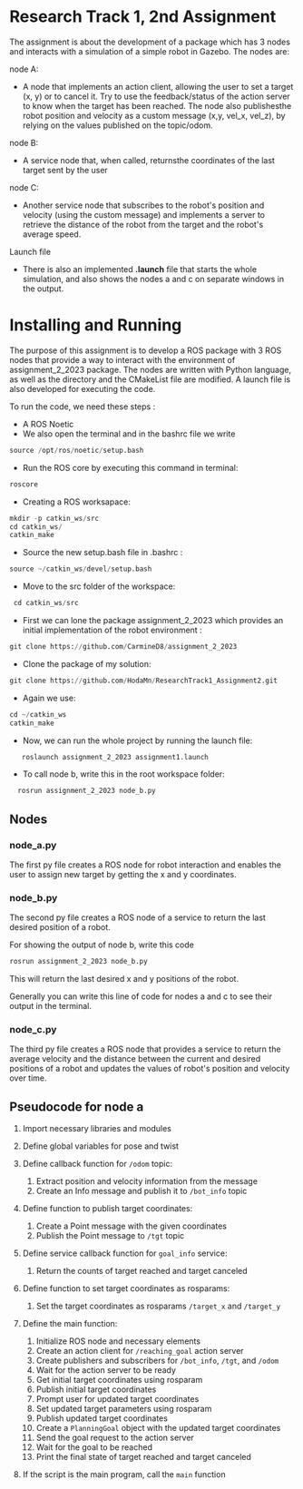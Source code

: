 # Research Track 1, 2nd Assignment
The assignment is about the development of a package which has 3 nodes and interacts with a simulation of a simple robot in Gazebo. 
The nodes are:

 node A:
- A node that implements an action client, allowing the user to set a target (x, y) or to cancel it. Try to use the feedback/status of the action server to know when the target has been reached. The node also publishesthe robot position and velocity as a custom message (x,y, vel_x, vel_z), by relying on the values published on the topic/odom.  

 node B:
- A service node that, when called, returnsthe coordinates of the last target sent by the user

 node C:
- Another service node that subscribes to the robot's position and velocity (using the custom message) and implements a server to retrieve the distance of the robot from the target and the robot's average speed.


 Launch file
- There is also an implemented **.launch** file that starts the whole simulation, and also shows the nodes a and c on separate windows in the output.


# Installing and Running
The purpose of this assignment is to develop a ROS package with 3 ROS nodes that provide a way to interact with the environment of assignment_2_2023 package. The nodes are written with Python language, as well as the directory and the CMakeList file are modified. A launch file is also developed for executing the code.

To run the code, we need these steps : 

- A ROS Noetic
- We also open the terminal and in the bashrc file we write 
 ```python
 source /opt/ros/noetic/setup.bash
 ```

- Run the ROS core by executing this command in terminal:
```python
roscore
```
- Creating a ROS worksapace:
```python
mkdir -p catkin_ws/src
cd catkin_ws/
catkin_make
```
- Source the new setup.bash file in .bashrc : 
```python
source ~/catkin_ws/devel/setup.bash
```
- Move to the src folder of the workspace:
```python
 cd catkin_ws/src   
```
- First we can lone the package assignment_2_2023 which provides an initial implementation of the robot environment : 
```python
git clone https://github.com/CarmineD8/assignment_2_2023
```
- Clone the package of my solution:
```python
git clone https://github.com/HodaMn/ResearchTrack1_Assignment2.git
```
- Again we use:
```python
cd ~/catkin_ws 
catkin_make
```
- Now, we can run the whole project by running the launch file:
```python
   roslaunch assignment_2_2023 assignment1.launch
```
- To call node b, write this in the root workspace folder:
```python
  rosrun assignment_2_2023 node_b.py
```


Nodes
---------

### node_a.py ###

The first py file creates a ROS node for robot interaction and enables the user to assign new target by getting the x and y coordinates. 

### node_b.py ###

The second py file creates a ROS node of a service to return the last desired position of a robot.

For showing the output of node b, write this code 

```python
rosrun assignment_2_2023 node_b.py
```
This will return the last desired x and y positions of the robot.

Generally you can write this line of code for nodes a and c to see their output in the terminal.

### node_c.py ###

The third py file creates a ROS node that provides a service to return the average velocity and the distance between the current and desired positions of a robot and updates the values of robot's position and velocity over time. 


Pseudocode for node a
----------

1. Import necessary libraries and modules

2. Define global variables for pose and twist

3. Define callback function for `/odom` topic:
    1. Extract position and velocity information from the message
    2. Create an Info message and publish it to `/bot_info` topic

4. Define function to publish target coordinates:
    1. Create a Point message with the given coordinates
    2. Publish the Point message to `/tgt` topic

5. Define service callback function for `goal_info` service:
    1. Return the counts of target reached and target canceled

6. Define function to set target coordinates as rosparams:
    1. Set the target coordinates as rosparams `/target_x` and `/target_y`

7. Define the main function:
    1. Initialize ROS node and necessary elements
    2. Create an action client for `/reaching_goal` action server
    3. Create publishers and subscribers for `/bot_info`, `/tgt`, and `/odom`
    4. Wait for the action server to be ready
    5. Get initial target coordinates using rosparam
    6. Publish initial target coordinates
    7. Prompt user for updated target coordinates
    8. Set updated target parameters using rosparam
    9. Publish updated target coordinates
    10. Create a `PlanningGoal` object with the updated target coordinates
    11. Send the goal request to the action server
    12. Wait for the goal to be reached
    13. Print the final state of target reached and target canceled

8. If the script is the main program, call the `main` function



